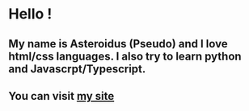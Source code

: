 # Hello ! 
## My name is Asteroidus (Pseudo) and I love html/css languages. I also try to learn python and Javascrpt/Typescript.
## You can visit [my site](rmbi.ch/aster) 
